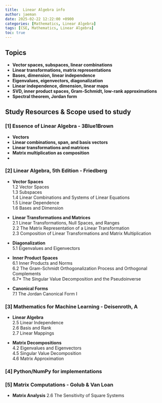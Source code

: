 ```yaml
---
title:  Linear Algebra info
author: jaeman
date: 2025-02-22 12:22:00 +0900
categories: [Mathematics, Linear Algebra]
tags: [CSE, Mathematics, Linear Algebra]
toc: true
---
```

## Topics

- **Vector spaces, subspaces, linear combinations**
- **Linear transformations, matrix representations**
- **Bases, dimension, linear independence**
- **Eigenvalues, eigenvectors, diagonalization**
- **Linear independence, dimension, linear maps**
- **SVD, inner product spaces, Gram-Schmidt, low-rank approximations**
- **Spectral theorem, Jordan form**

## Study Resources & Scope used to study

### [1] Essence of Linear Algebra - 3Blue1Brown

- **Vectors**
- **Linear combinations, span, and basis vectors**
- **Linear transformations and matrices**
- **Matrix multiplication as composition**
- 
### [2] Linear Algebra, 5th Edition - Friedberg

- **Vector Spaces**\
  1.2 Vector Spaces\
  1.3 Subspaces\
  1.4 Linear Combinations and Systems of Linear Equations\
  1.5 Linear Dependence\
  1.6 Bases and Dimension
- **Linear Transformations and Matrices**\
  2.1 Linear Transformations, Null Spaces, and Ranges\
  2.2 The Matrix Representation of a Linear Transformation\
  2.3 Composition of Linear Transformations and Matrix Multiplication

- **Diagonalization**\
  5.1 Eigenvalues and Eigenvectors

- **Inner Product Spaces**\
  6.1 Inner Products and Norms\
  6.2 The Gram-Schmidt Orthogonalization Process and Orthogonal Complements\
  6.7* The Singular Value Decomposition and the Pseudoinverse

- **Canonical Forms**\
  7.1 The Jordan Canonical Form I

### [3] Mathematics for Machine Learning - Deisenroth, A

- **Linear Algebra**\
  2.5 Linear Independence\
  2.6 Basis and Rank\
  2.7 Linear Mappings

- **Matrix Decompositions**\
  4.2 Eigenvalues and Eigenvectors\
  4.5 Singular Value Decomposition\
  4.6 Matrix Approximation


### [4] Python/NumPy for implementations

### \[5] Matrix Computations - Golub & Van Loan

- **Matrix Analysis**
  2.6 The Sensitivity of Square Systems
